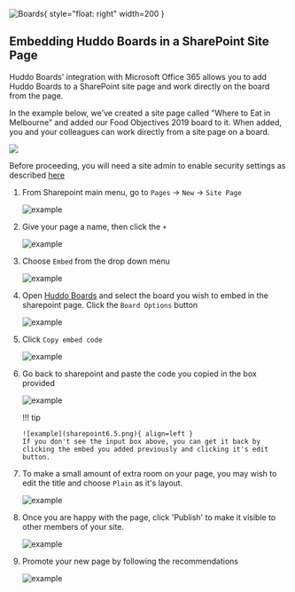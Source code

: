![Boards](../../../assets/images/boards-logo.jpg){ style="float: right" width=200 }

## Embedding Huddo Boards in a SharePoint Site Page

Huddo Boards' integration with Microsoft Office 365 allows you to add Huddo Boards to a SharePoint site page and work directly on the board from the page.

In the example below, we've created a site page called "Where to Eat in Melbourne" and added our Food Objectives 2019 board to it. When added, you and your colleagues can work directly from a site page on a board.

![](where-to-eat.png)

Before proceeding, you will need a site admin to enable security settings as described [here](../../msgraph/sharepoint/admin.md)

1.  From Sharepoint main menu, go to `Pages` -> `New` -> `Site Page`

    ![example](sharepoint1.png)

1.  Give your page a name, then click the `+`

    ![example](sharepoint2.png)

1.  Choose `Embed` from the drop down menu

    ![example](sharepoint3.png)

1.  Open [Huddo Boards](https://boards.huddo.com/auth/signin) and select the board you wish to embed in the sharepoint page. Click the `Board Options` button

    ![example](sharepoint4.png)

1.  Click `Copy embed code`

    ![example](sharepoint5.png)

1.  Go back to sharepoint and paste the code you copied in the box provided

    ![example](sharepoint6.png)

    !!! tip

        ![example](sharepoint6.5.png){ align=left }
        If you don't see the input box above, you can get it back by clicking the embed you added previously and clicking it's edit button.

1.  To make a small amount of extra room on your page, you may wish to edit the title and choose `Plain` as it's layout.

    ![example](sharepoint7.png)

1.  Once you are happy with the page, click 'Publish' to make it visible to other members of your site.

    ![example](sharepoint8.png)

1.  Promote your new page by following the recommendations

    ![example](sharepoint9.png)
